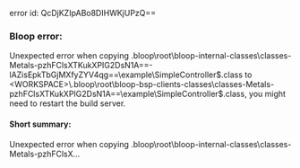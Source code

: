 error id: QcDjKZIpABo8DIHWKjUPzQ==
### Bloop error:

Unexpected error when copying <WORKSPACE>\.bloop\root\bloop-internal-classes\classes-Metals-pzhFClsXTKukXPIG2DsN1A==-lAZisEpkTbGjMXfyZYV4qg==\example\SimpleController$.class to <WORKSPACE>\.bloop\root\bloop-bsp-clients-classes\classes-Metals-pzhFClsXTKukXPIG2DsN1A==\example\SimpleController$.class, you might need to restart the build server.
#### Short summary: 

Unexpected error when copying <WORKSPACE>\.bloop\root\bloop-internal-classes\classes-Metals-pzhFClsX...